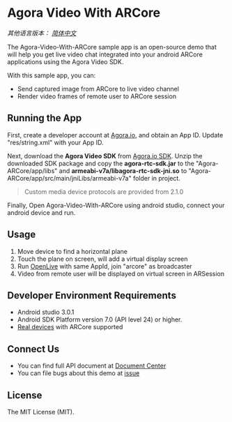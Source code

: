 # Agora Video With ARCore

*其他语言版本： [简体中文](README.zhCN.md)*

The Agora-Video-With-ARCore sample app is an open-source demo that will help you get live video chat integrated into your android ARCore applications using the Agora Video SDK.

With this sample app, you can:

- Send captured image from ARCore to live video channel
- Render video frames of remote user to ARCore session

## Running the App
First, create a developer account at [Agora.io](https://dashboard.agora.io/signin/), and obtain an App ID. Update "res/string.xml" with your App ID.

Next, download the **Agora Video SDK** from [Agora.io SDK](https://www.agora.io/en/blog/download/). Unzip the downloaded SDK package and copy the **agora-rtc-sdk.jar** to the "Agora-ARCore/app/libs" and **armeabi-v7a/libagora-rtc-sdk-jni.so** to  "Agora-ARCore/app/src/main/jniLibs/armeabi-v7a" folder in project.

> Custom media device protocols are provided from 2.1.0

Finally, Open Agora-Video-With-ARCore using android studio, connect your android device and run.

## Usage
1. Move device to find a horizontal plane
2. Touch the plane on screen, will add a virtual display screen
3. Run [OpenLive](https://github.com/AgoraIO/OpenLive-Android) with same AppId, join "arcore" as broadcaster
4. Video from remote user will be displayed on virtual screen in ARSession

## Developer Environment Requirements
* Android studio 3.0.1 
* Android SDK Platform version 7.0 (API level 24) or higher.
* [Real devices](https://developers.google.com/ar/discover/) with ARCore supported

## Connect Us

- You can find full API document at [Document Center](https://docs.agora.io/en/)
- You can file bugs about this demo at [issue](https://github.com/AgoraIO/Agora-Video-With-ARCore/issues)

## License

The MIT License (MIT).
